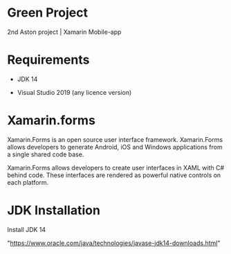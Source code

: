 # Green Project
2nd Aston project | Xamarin Mobile-app

# Requirements

- JDK 14

- Visual Studio 2019 (any licence version)

# Xamarin.forms

Xamarin.Forms is an open source user interface framework. Xamarin.Forms allows developers to generate Android, iOS and Windows applications from a single shared code base.

Xamarin.Forms allows developers to create user interfaces in XAML with C# behind code. These interfaces are rendered as powerful native controls on each platform.

# JDK Installation

Install JDK 14

"https://www.oracle.com/java/technologies/javase-jdk14-downloads.html"
